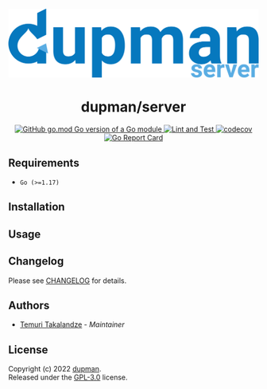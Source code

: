 <p align="center">
    <img width="600px" src="./.assets/logo.png" />
</p>

<h1 align="center">dupman/server</h1>


<p align="center">
    <a href="https://github.com/dupman/server">
        <img alt="GitHub go.mod Go version of a Go module" src="https://img.shields.io/github/go-mod/go-version/dupman/server.svg">
    </a>
    <a href="https://github.com/dupman/server/actions/workflows/lint-and-test.yml">
        <img alt="Lint and Test" src="https://github.com/dupman/server/actions/workflows/lint-and-test.yml/badge.svg">
    </a>
    <a href="https://codecov.io/gh/dupman/server">
        <img alt="codecov" src="https://codecov.io/gh/dupman/server/branch/main/graph/badge.svg?token=5A88MBXGTU">
    </a>
    <a href="https://goreportcard.com/report/github.com/gotify/server">
        <img alt="Go Report Card" src="https://goreportcard.com/badge/github.com/gotify/server">
    </a>
</p>

## Requirements

- `Go (>=1.17)`

## Installation

## Usage

## Changelog

Please see [CHANGELOG](CHANGELOG.md) for details.

## Authors

- [Temuri Takalandze](https://abgeo.dev) - *Maintainer*

## License

Copyright (c) 2022 [dupman](https://dupman.cloud).  
Released under the [GPL-3.0](LICENSE) license.
